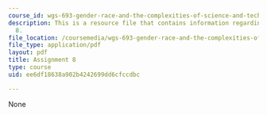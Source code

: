 ```yaml
---
course_id: wgs-693-gender-race-and-the-complexities-of-science-and-technology-a-problem-based-learning-experiment-spring-2009
description: This is a resource file that contains information regarding assignment
  8.
file_location: /coursemedia/wgs-693-gender-race-and-the-complexities-of-science-and-technology-a-problem-based-learning-experiment-spring-2009/ee6df18638a902b4242699dd6cfccdbc_MITWGS_693S09_assn08.pdf
file_type: application/pdf
layout: pdf
title: Assignment 8
type: course
uid: ee6df18638a902b4242699dd6cfccdbc

---
```

None